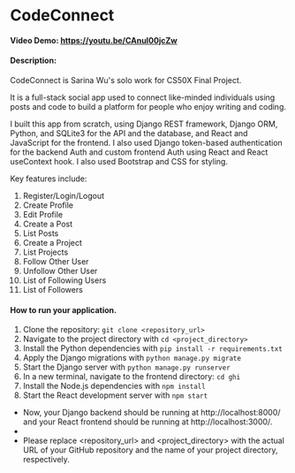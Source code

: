 # CodeConnect
#### Video Demo:  https://youtu.be/CAnuI00jcZw
#### Description:
CodeConnect is Sarina Wu's solo work for CS50X Final Project. 

It is a full-stack social app used to connect like-minded individuals using posts and code to build a platform for people who enjoy writing and coding. 

I built this app from scratch, using Django REST framework, Django ORM, Python, and SQLite3 for the API and the database, and React and JavaScript for the frontend. I also used Django token-based authentication for the backend Auth and custom frontend Auth using React and React useContext hook. I also used Bootstrap and CSS for styling. 

Key features include:

1. Register/Login/Logout
2. Create Profile
3. Edit Profile
4. Create a Post
5. List Posts
6. Create a Project
7. List Projects
8. Follow Other User
9. Unfollow Other User
10. List of Following Users
11. List of Followers

#### How to run your application.
   1. Clone the repository: `git clone <repository_url>`
   2. Navigate to the project directory with `cd <project_directory>`
   3. Install the Python dependencies with `pip install -r requirements.txt`
   4. Apply the Django migrations with `python manage.py migrate`
   5. Start the Django server with `python manage.py runserver`
   6. In a new terminal, navigate to the frontend directory: `cd ghi`
   7. Install the Node.js dependencies with `npm install`
   8. Start the React development server with `npm start`

- Now, your Django backend should be running at http://localhost:8000/ and your React frontend should be running at http://localhost:3000/.
- 
- Please replace <repository_url> and <project_directory> with the actual URL of your GitHub repository and the name of your project directory, respectively.
